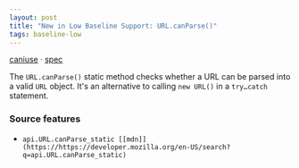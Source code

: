 ```yaml
---
layout: post
title: "New in Low Baseline Support: URL.canParse()"
tags: baseline-low
---
```


[caniuse](https://caniuse.com/?search=url-canparse) · [spec](https://url.spec.whatwg.org/#dom-url-canparse)

The `URL.canParse()` static method checks whether a URL can be parsed into a valid `URL` object. It's an alternative to calling `new URL()` in a `try…catch` statement.

### Source features

- ``api.URL.canParse_static [[mdn]](https://https://developer.mozilla.org/en-US/search?q=api.URL.canParse_static)``
